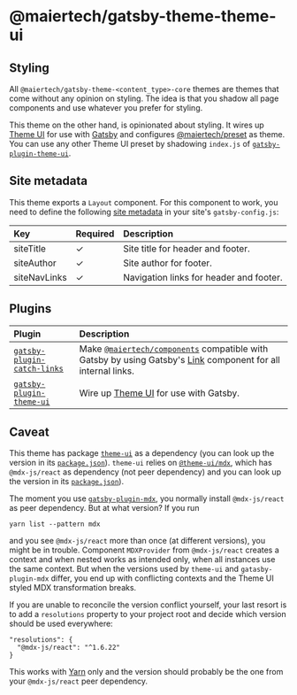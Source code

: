 # @maiertech/gatsby-theme-theme-ui

## Styling

All `@maiertech/gatsby-theme-<content_type>-core` themes are themes that come
without any opinion on styling. The idea is that you shadow all page components
and use whatever you prefer for styling.

This theme on the other hand, is opinionated about styling. It wires up
[Theme UI](https://theme-ui.com/home) for use with
[Gatsby](https://www.gatsbyjs.com/) and configures
[@maiertech/preset](https://github.com/maiertech/design-system/tree/master/packages/preset)
as theme. You can use any other Theme UI preset by shadowing `index.js` of
[`gatsby-plugin-theme-ui`](https://theme-ui.com/packages/gatsby-plugin/).

## Site metadata

This theme exports a `Layout` component. For this component to work, you need to
define the following
[site metadata](https://www.gatsbyjs.com/docs/gatsby-config/#sitemetadata) in
your site's `gatsby-config.js`:

| Key          | Required | Description                             |
| :----------- | :------- | :-------------------------------------- |
| siteTitle    | ✓        | Site title for header and footer.       |
| siteAuthor   | ✓        | Site author for footer.                 |
| siteNavLinks | ✓        | Navigation links for header and footer. |

## Plugins

| Plugin                                                                                     | Description                                                                                                                                                                                                                              |
| :----------------------------------------------------------------------------------------- | :--------------------------------------------------------------------------------------------------------------------------------------------------------------------------------------------------------------------------------------- |
| [`gatsby-plugin-catch-links`](https://www.gatsbyjs.com/plugins/gatsby-plugin-catch-links/) | Make [`@maiertech/components`](https://github.com/maiertech/design-system/tree/master/packages/components) compatible with Gatsby by using Gatsby's [Link](https://www.gatsbyjs.com/docs/gatsby-link/) component for all internal links. |
| [`gatsby-plugin-theme-ui`](https://theme-ui.com/packages/gatsby-plugin/)                   | Wire up [Theme UI](https://theme-ui.com/home) for use with Gatsby.                                                                                                                                                                       |

## Caveat

This theme has package
[`theme-ui`](https://github.com/system-ui/theme-ui/tree/master/packages/theme-ui)
as a dependency (you can look up the version in its
[`package.json`](https://github.com/maiertech/gatsby-themes/blob/master/packages/gatsby-theme-theme-ui/package.json)).
`theme-ui` relies on
[`@theme-ui/mdx`](https://github.com/system-ui/theme-ui/tree/master/packages/mdx),
which has `@mdx-js/react` as dependency (not peer dependency) and you can look
up the version in its
[`package.json`](https://github.com/system-ui/theme-ui/blob/master/packages/mdx/package.json)).

The moment you use
[`gatsby-plugin-mdx`](https://github.com/gatsbyjs/gatsby/tree/master/packages/gatsby-plugin-mdx),
you normally install `@mdx-js/react` as peer dependency. But at what version? If
you run

```
yarn list --pattern mdx
```

and you see `@mdx-js/react` more than once (at different versions), you might be
in trouble. Component `MDXProvider` from `@mdx-js/react` creates a context and
when nested works as intended only, when all instances use the same context. But
when the versions used by `theme-ui` and `gatasby-plugin-mdx` differ, you end up
with conflicting contexts and the Theme UI styled MDX transformation breaks.

If you are unable to reconcile the version conflict yourself, your last resort
is to add a `resolutions` property to your project root and decide which version
should be used everywhere:

```
"resolutions": {
  "@mdx-js/react": "^1.6.22"
}
```

This works with [Yarn](https://classic.yarnpkg.com/lang/en/) only and the
version should probably be the one from your `@mdx-js/react` peer dependency.
